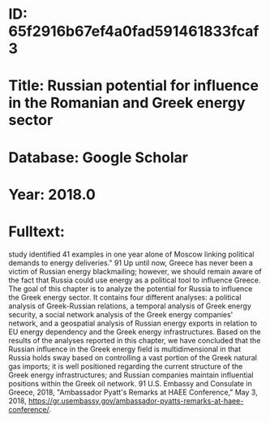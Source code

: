 # ID: 65f2916b67ef4a0fad591461833fcaf3
# Title: Russian potential for influence in the Romanian and Greek energy sector
# Database: Google Scholar
# Year: 2018.0
# Fulltext:
study identified 41 examples in one year alone of Moscow linking political demands to energy deliveries."
91 Up until now, Greece has never been a victim of Russian energy blackmailing; however, we should remain aware of the fact that Russia could use energy as a political tool to influence Greece.
The goal of this chapter is to analyze the potential for Russia to influence the Greek energy sector.
It contains four different analyses: a political analysis of Greek-Russian relations, a temporal analysis of Greek energy security, a social network analysis of the Greek energy companies' network, and a geospatial analysis of Russian energy exports in relation to EU energy dependency and the Greek energy infrastructures.
Based on the results of the analyses reported in this chapter, we have concluded that the Russian influence in the Greek energy field is multidimensional in that Russia holds sway based on controlling a vast portion of the Greek natural gas imports; it is well positioned regarding the current structure of the Greek energy infrastructures; and Russian companies maintain influential positions within the Greek oil network.
91 U.S. Embassy and Consulate in Greece, 2018, "Ambassador Pyatt's Remarks at HAEE Conference," May 3, 2018, https://gr.usembassy.gov/ambassador-pyatts-remarks-at-haee-conference/.
